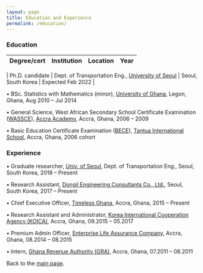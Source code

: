 ```yaml
---
layout: page
title: Education and Experience
permalink: /education/
---
```

### Education

| Degree/cert | Institution | Location | Year |
| --- | --- | --- | --- |

| Ph.D. candidate | Dept. of Transportation Eng., [University of Seoul](https://uos.ac.kr/en/) | Seoul, South Korea |	Expected Feb 2022 |

•	BSc. Statistics with Mathematics (minor), [University of Ghana](https://www.ug.edu.gh/), Legon, Ghana,	Aug 2010 – Jul 2014

•	General Science, West African Secondary School Certificate Examination ([WASSCE](https://www.waecgh.org/)), [Accra Academy](http://accraacademy.edu.gh/about-us/), Accra, Ghana, 2006 – 2009

•	Basic Education Certificate Examination ([BECE](https://www.waecgh.org/)), [Tantua International School](https://www.facebook.com/tantuainternationalschool/), Accra, Ghana, 2006 cohort


### Experience

•	Graduate researcher, [Univ. of Seoul](https://www.uos.ac.kr/en/), Dept. of Transportation Eng., Seoul, South Korea, 2018 – Present

•	Research Assistant, [Dongil Engineering Consultants Co., Ltd.]((http://www.dongileng.co.kr/?module=Default&action=Default_e)),	Seoul, South Korea, 2017 – Present

•	Chief Executive Officer, [Timeless Ghana](https://www.facebook.com/timelesswatchstore), Accra, Ghana, 2015 – Present

•	Research Assistant and Administrator, [Korea International Cooperation Agency (KOICA)](https://www.facebook.com/koica.ghana/), Accra, Ghana, 09.2015 – 05.2017

•	Premium Admin Officer, [Enterprise Life Assurance Company](https://my.enterprisegroup.net.gh/),	Accra, Ghana, 08.2014 – 08.2015

•	Intern, [Ghana Revenue Authority (GRA)](https://gra.gov.gh/),	Accra, Ghana, 07.2011 – 08.2011




Back to the [main page](https://drtamakloe.github.io/).
